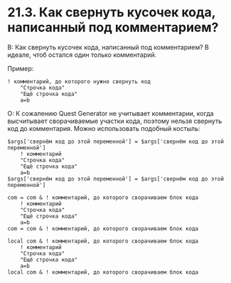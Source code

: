 # 21.3. Как свернуть кусочек кода, написанный под комментарием?
<!-- [:faq_21_03] -->
В: Как свернуть кусочек кода, написанный под комментарием? В идеале, чтоб остался один только комментарий.

Пример:

```qsp
! комментарий, до которого нужно свернуть код
	"Строчка кода"
	"Ещё строчка кода"
	a=b
```

О:
К сожалению Quest Generator не учитывает комментарии, когда высчитывает сворачиваемые участки кода, поэтому нельзя свернуть код до комментария. Можно использовать подобный костыль:

```qsp
$args['свернём код до этой переменной'] = $args['свернём код до этой переменной']
	! комментарий
	"Строчка кода"
	"Ещё строчка кода"
	a=b
$args['свернём код до этой переменной'] = $args['свернём код до этой переменной']

com = com & ! комментарий, до которого сворачиваем блок кода
	! комментарий
	"Строчка кода"
	"Ещё строчка кода"
	a=b
com = com & ! комментарий, до которого сворачиваем блок кода

local com & ! комментарий, до которого сворачиваем блок кода
	! комментарий
	"Строчка кода"
	"Ещё строчка кода"
	a=b
local com & ! комментарий, до которого сворачиваем блок кода 
```

